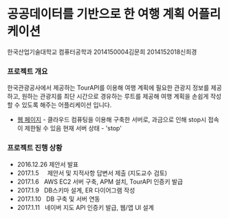 # 공공데이터를 기반으로 한 여행 계획 어플리케이션 

한국산업기술대학교 컴퓨터공학과
2014150004김문희 2014152018신희경

### 프로젝트 개요

한국관광공사에서 제공하는 TourAPI를 이용해 여행 계획에 필요한 관광지 정보를 제공하고,
원하는 관광지를 최단 시간으로 경유하는 루트를 제공해 여행 계획을 손쉽게 작성할 수 있도록 해주는
어플리케이션 입니다.

* [웹 페이지](https://52.79.131.13:8080) - 클라우드 컴퓨팅을 이용해 구축한 서버로, 과금으로 인해 stop시 접속이 제한될 수 있음
현재 서버 상태 - 'stop'

### 프로젝트 진행 상황

* 2016.12.26    제안서 발표
* 2017.1.5      제안서 및 지적사항 답변서 제출 (지도교수 검토)
* 2017.1.6      AWS EC2 서버 구축, APM 설치, TourAPI 인증키 발급
* 2017.1.9      DB스키마 설계, ER 다이어그램 작성
* 2017.1.10     DB 구축 및 서버 연동
* 2017.1.11     네이버 지도 API 인증키 발급, 웹/앱 UI 설계
